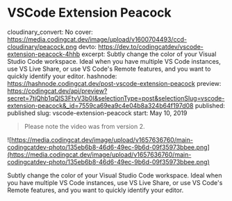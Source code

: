 # VSCode Extension Peacock

cloudinary_convert: No
cover: https://media.codingcat.dev/image/upload/v1600704493/ccd-cloudinary/peacock.png
devto: https://dev.to/codingcatdev/vscode-extension-peacock-4hhb
excerpt: Subtly change the color of your Visual Studio Code workspace. Ideal when you have multiple VS Code instances, use VS Live Share, or use VS Code's Remote features, and you want to quickly identify your editor.
hashnode: https://hashnode.codingcat.dev/post-vscode-extension-peacock
preview: https://codingcat.dev/api/preview?secret=7tjQhb1qQlS3FtyV3b0I&selectionType=post&selectionSlug=vscode-extension-peacock&_id=7559ca69ea9c4e04b8a324b64f197d08
published: published
slug: vscode-extension-peacock
start: May 10, 2019

> Please note the video was from version 2.
> 

![https://media.codingcat.dev/image/upload/v1657636760/main-codingcatdev-photo/135eb6b8-46d6-49ec-9b6d-09f35973bbee.png](https://media.codingcat.dev/image/upload/v1657636760/main-codingcatdev-photo/135eb6b8-46d6-49ec-9b6d-09f35973bbee.png)

Subtly change the color of your Visual Studio Code workspace. Ideal when you have multiple VS Code instances, use VS Live Share, or use VS Code's Remote features, and you want to quickly identify your editor.